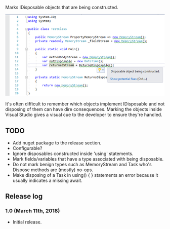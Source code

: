 Marks IDisposable objects that are being constructed.

![Screenshot](screenshot.png)

It's often difficult to remember which objects implement IDisposable and not
disposing of them can have dire consequences. Marking the objects inside Visual
Studio gives a visual cue to the developer to ensure they're handled.

## TODO
* Add nuget package to the release section.
* Configurable?
* Ignore disposables constructed inside 'using' statements.
* Mark fields/variables that have a type associated with being disposable.
* Do not mark benign types such as MemoryStream and Task who's Dispose methods are (mostly) no-ops.
* Make disposing of a Task in using() { } statements an error because it usually indicates a missing await.

## Release log
### 1.0 (March 11th, 2018)
* Initial release.
